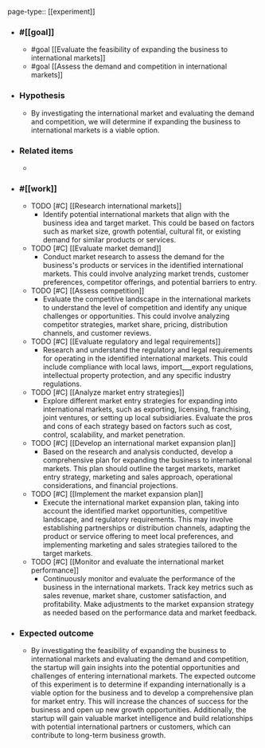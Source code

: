 page-type:: [[experiment]]



  - ### #[[goal]]
    - #goal [[Evaluate the feasibility of expanding the business to international markets]]
    - #goal [[Assess the demand and competition in international markets]]
  - ### Hypothesis
    - By investigating the international market and evaluating the demand and competition, we will determine if expanding the business to international markets is a viable option.
  - ### Related items
    - 
  - ### #[[work]]
    - TODO [#C] [[Research international markets]]
      - Identify potential international markets that align with the business idea and target market. This could be based on factors such as market size, growth potential, cultural fit, or existing demand for similar products or services.
    - TODO [#C] [[Evaluate market demand]]
      - Conduct market research to assess the demand for the business's products or services in the identified international markets. This could involve analyzing market trends, customer preferences, competitor offerings, and potential barriers to entry.
    - TODO [#C] [[Assess competition]]
      - Evaluate the competitive landscape in the international markets to understand the level of competition and identify any unique challenges or opportunities. This could involve analyzing competitor strategies, market share, pricing, distribution channels, and customer reviews.
    - TODO [#C] [[Evaluate regulatory and legal requirements]]
      - Research and understand the regulatory and legal requirements for operating in the identified international markets. This could include compliance with local laws, import___export regulations, intellectual property protection, and any specific industry regulations.
    - TODO [#C] [[Analyze market entry strategies]]
      - Explore different market entry strategies for expanding into international markets, such as exporting, licensing, franchising, joint ventures, or setting up local subsidiaries. Evaluate the pros and cons of each strategy based on factors such as cost, control, scalability, and market penetration.
    - TODO [#C] [[Develop an international market expansion plan]]
      - Based on the research and analysis conducted, develop a comprehensive plan for expanding the business to international markets. This plan should outline the target markets, market entry strategy, marketing and sales approach, operational considerations, and financial projections.
    - TODO [#C] [[Implement the market expansion plan]]
      - Execute the international market expansion plan, taking into account the identified market opportunities, competitive landscape, and regulatory requirements. This may involve establishing partnerships or distribution channels, adapting the product or service offering to meet local preferences, and implementing marketing and sales strategies tailored to the target markets.
    - TODO [#C] [[Monitor and evaluate the international market performance]]
      - Continuously monitor and evaluate the performance of the business in the international markets. Track key metrics such as sales revenue, market share, customer satisfaction, and profitability. Make adjustments to the market expansion strategy as needed based on the performance data and market feedback.
  - ### Expected outcome
    - By investigating the feasibility of expanding the business to international markets and evaluating the demand and competition, the startup will gain insights into the potential opportunities and challenges of entering international markets. The expected outcome of this experiment is to determine if expanding internationally is a viable option for the business and to develop a comprehensive plan for market entry. This will increase the chances of success for the business and open up new growth opportunities. Additionally, the startup will gain valuable market intelligence and build relationships with potential international partners or customers, which can contribute to long-term business growth.











